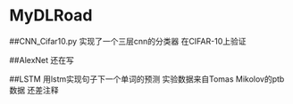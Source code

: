 # MyDLRoad
##CNN_Cifar10.py
实现了一个三层cnn的分类器
在CIFAR-10上验证

##AlexNet
还在写

##LSTM
用lstm实现句子下一个单词的预测
实验数据来自Tomas Mikolov的ptb数据
还差注释